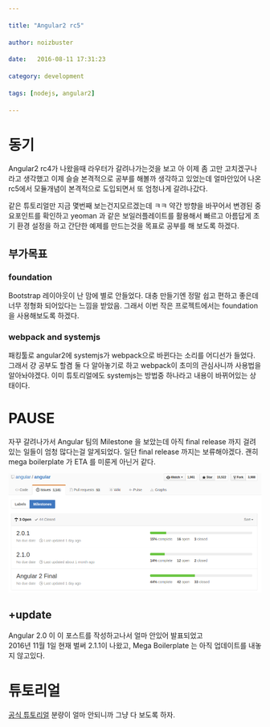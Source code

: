 ```yaml
---

title: "Angular2 rc5"

author: noizbuster

date:   2016-08-11 17:31:23

category: development

tags: [nodejs, angular2]

---
```


# 동기
Angular2 rc4가 나왔을때 라우터가 갈려나가는것을 보고 아 이제 좀 고만 고치겠구나 라고 생각했고 이제 슬슬 본격적으로 공부를 해볼까 생각하고 있었는데 얼마안있어 나온 rc5에서 모듈개념이 본격적으로 도입되면서 또 엄청나게 갈려나갔다.

같은 튜토리얼만 지금 몇번째 보는건지모르겠는데 ㅋㅋ 약간 방향을 바꾸어서 변경된 중요포인트를 확인하고 yeoman 과 같은 보일러플레이트를 활용해서 빠르고 아름답게 초기 환경 설정을 하고 간단한 예제를 만드는것을 목표로 공부를 해 보도록 하겠다.

## 부가목표

### foundation
Bootstrap 레이아웃이 난 맘에 별로 안들었다. 대충 만들기엔 정말 쉽고 편하고 좋은데 너무 정형화 되어있다는 느낌을 받았음.
그래서 이번 작은 프로젝트에서는 foundation 을 사용해보도록 하겠다.

### webpack and systemjs
패킹툴로 angular2에 systemjs가 webpack으로 바뀐다는 소리를 어디선가 들었다. 그래서 걍 공부도 할겸 둘 다 알아놓기로 하고 webpack이 초미의 관심사니까 사용법을 알아놔야겠다.
이미 튜토리얼에도 systemjs는 방법중 하나라고 내용이 바뀌어있는 상태이다.

# PAUSE
자꾸 갈려나가서 Angular 팀의 Milestone 을 보았는데 아직 final release 까지 걸려있는 일들이 엄청 많다는걸 알게되었다.
일단 final release 까지는 보류해야겠다. 괜히 mega boilerplate 가 ETA 를 미룬게 아닌거 같다.

![img-paste-20160905153900291.png](./img-paste-20160905153900291.png)

## +update
Angular 2.0 이 이 포스트를 작성하고나서 얼마 안있어 발표되었고  
2016년 11월 1일 현재 벌써 2.1.1이 나왔고, Mega Boilerplate 는 아직 업데이트를 내놓지 않고있다.

# 튜토리얼
[공식 튜토리얼](https://angular.io/docs/ts/latest/quickstart.html) 분량이 얼마 안되니까 그냥 다 보도록 하자.
